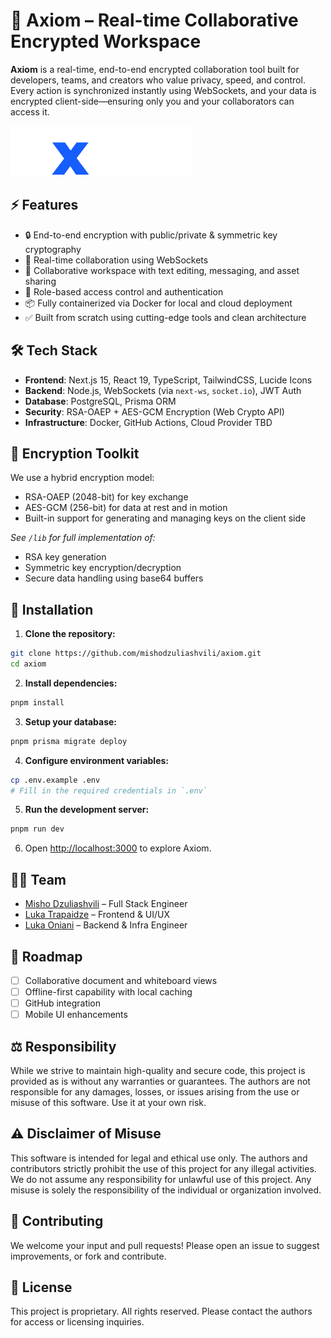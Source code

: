 # 🔐 Axiom – Real-time Collaborative Encrypted Workspace

**Axiom** is a real-time, end-to-end encrypted collaboration tool built for developers, teams, and creators who value privacy, speed, and control. Every action is synchronized instantly using WebSockets, and your data is encrypted client-side—ensuring only you and your collaborators can access it.

![Axiom logo](./axiom.svg)

## ⚡ Features

- 🔒 End-to-end encryption with public/private & symmetric key cryptography
- 🔄 Real-time collaboration using WebSockets
- 🧠 Collaborative workspace with text editing, messaging, and asset sharing
- 🧩 Role-based access control and authentication
- 📦 Fully containerized via Docker for local and cloud deployment
- ✅ Built from scratch using cutting-edge tools and clean architecture

## 🛠️ Tech Stack

- **Frontend**: Next.js 15, React 19, TypeScript, TailwindCSS, Lucide Icons
- **Backend**: Node.js, WebSockets (via `next-ws`, `socket.io`), JWT Auth
- **Database**: PostgreSQL, Prisma ORM
- **Security**: RSA-OAEP + AES-GCM Encryption (Web Crypto API)
- **Infrastructure**: Docker, GitHub Actions, Cloud Provider TBD

## 🔐 Encryption Toolkit

We use a hybrid encryption model:

- RSA-OAEP (2048-bit) for key exchange
- AES-GCM (256-bit) for data at rest and in motion
- Built-in support for generating and managing keys on the client side

_See `/lib` for full implementation of:_

- RSA key generation
- Symmetric key encryption/decryption
- Secure data handling using base64 buffers

## 🧪 Installation

1. **Clone the repository:**

```bash
git clone https://github.com/mishodzuliashvili/axiom.git
cd axiom
```

2. **Install dependencies:**

```bash
pnpm install
```

3. **Setup your database:**

```bash
pnpm prisma migrate deploy
```

4. **Configure environment variables:**

```bash
cp .env.example .env
# Fill in the required credentials in `.env`
```

5. **Run the development server:**

```bash
pnpm run dev
```

6. Open [http://localhost:3000](http://localhost:3000) to explore Axiom.

## 👨‍💻 Team

- [Misho Dzuliashvili](https://github.com/mishodzuliashvili) – Full Stack Engineer
- [Luka Trapaidze](https://github.com/I-Bumblebee) – Frontend & UI/UX
- [Luka Oniani](https://github.com/lukabatoni) – Backend & Infra Engineer

## 🚧 Roadmap

- [ ] Collaborative document and whiteboard views
- [ ] Offline-first capability with local caching
- [ ] GitHub integration
- [ ] Mobile UI enhancements

## ⚖️ Responsibility

While we strive to maintain high-quality and secure code, this project is provided as is without any warranties or guarantees. The authors are not responsible for any damages, losses, or issues arising from the use or misuse of this software. Use it at your own risk.

## ⚠️ Disclaimer of Misuse

This software is intended for legal and ethical use only. The authors and contributors strictly prohibit the use of this project for any illegal activities.
We do not assume any responsibility for unlawful use of this project. Any misuse is solely the responsibility of the individual or organization involved.

## 🤝 Contributing

We welcome your input and pull requests! Please open an issue to suggest improvements, or fork and contribute.

## 📝 License

This project is proprietary. All rights reserved. Please contact the authors for access or licensing inquiries.
